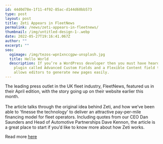 ```yaml
---
id: 44d0d78e-1f11-4f92-85ac-d144d60bb573
type: post
layout: post
title: Zeti Appears in FleetNews
permalink: /news/zeti-appears-in-fleetnews/
thumbnail: /img/untitled-design-1-.webp
date: 2022-05-27T19:16:41.067Z
author: ""
excerpt: ""
seo:
  ogimage: /img/tezos-wpn1xnccgpw-unsplash.jpg
  title: Hello World
  description: If you’re a WordPress developer then you must have heard about a
    plugin called Advanced Custom Fields and a Flexible Content field that
    allows editors to generate new pages easily.
---
```

The leading press outlet in the UK fleet industry, FleetNews, featured us in their April edition, with the story going up on their website earlier this month. \
\
The article talks through the original idea behind Zeti, and how we’ve been able to 'finesse the technology' to deliver an attractive pay-per-mile financing model for fleet operators. Including quotes from our CEO Dan Saunders and Head of Automotive Partnerships Dave Kennon, the article is a great place to start if you’d like to know more about how Zeti works.

Read more [here](https://www.fleetnews.co.uk/news/fleet-industry-news/2022/05/09/zeti-creates-pence-per-mile-payg-fleet-finance-package)